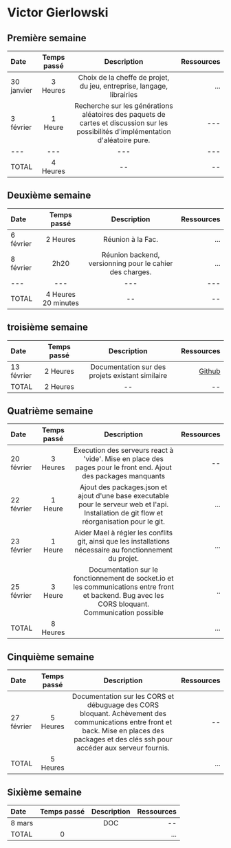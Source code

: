 # Victor Gierlowski


## Première semaine 

| Date | Temps passé | Description | Ressources|
|:-------|:--:|:----: |--:|
| 30 janvier | 3 Heures | Choix de la cheffe de projet, du jeu, entreprise, langage, librairies | ... |
| 3 février | 1 Heure | Recherche sur les générations aléatoires des paquets de cartes et discussion sur les possibilités d'implémentation d'aléatoire pure. | --- |
|  --- | --- | --- | --- |
| TOTAL | 4 Heures | --  | --

## Deuxième semaine

| Date | Temps passé | Description | Ressources|
|:-------|:--:|:----: |--:|
| 6 février | 2 Heures | Réunion à la Fac. | ... |
| 8 février | 2h20 | Réunion backend, versionning pour le cahier des charges. | ... |
|  --- | --- | --- | --- |
| TOTAL | 4 Heures 20 minutes | --  | --

## troisième semaine

| Date | Temps passé | Description | Ressources|
|:-------|:--:|:----: |--:|
| 13 février |  2 Heures | Documentation sur des projets existant similaire | [Github](https://github.com/geobalas/Poker/tree/master)
| TOTAL | 2 Heures | --  | --

## Quatrième semaine

| Date | Temps passé | Description | Ressources|
|:-------|:--:|:----: |--:|
| 20 février | 3 Heures | Execution des serveurs react à 'vide'. Mise en place des pages pour le front end. Ajout des packages manquants | -- 
| 22 février | 1 Heure | Ajout des packages.json et ajout d'une base executable pour le serveur web et l'api. Installation de git flow et réorganisation pour le git. | ...
| 23 février | 1 Heure | Aider Mael à régler les conflits git, ainsi que les installations nécessaire au fonctionnement du projet. | ...
| 25 février | 3 Heure | Documentation sur le fonctionnement de socket.io et les communications entre front et backend. Bug avec les CORS bloquant. Communication possible | .. 
| TOTAL | 8 Heures |  | ...

## Cinquième semaine

| Date | Temps passé | Description | Ressources|
|:-------|:--:|:----: |--:|
| 27 février | 5 Heures | Documentation sur les CORS et débuguage des CORS bloquant. Achèvement des communications entre front et back. Mise en places des packages et des clés ssh pour accéder aux serveur fournis. | -- 
| TOTAL | 5 Heures |  | ...

## Sixième semaine

| Date | Temps passé | Description | Ressources|
|:-------|:--:|:----: |--:|
| 8 mars |  | DOC | -- 
| TOTAL | 0 |  | ...